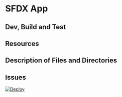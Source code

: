 # SFDX  App

## Dev, Build and Test


## Resources


## Description of Files and Directories


## Issues


[![Deploy](https://deploy-to-sfdx.com/dist/assets/images/DeployToSFDX.svg)](https://deploy-to-sfdx.com)